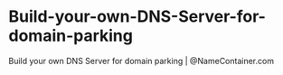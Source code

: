 # Build-your-own-DNS-Server-for-domain-parking
Build your own DNS Server for domain parking | @NameContainer.com
